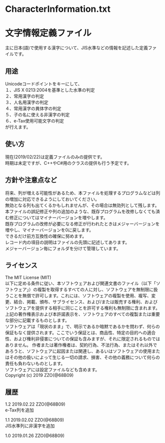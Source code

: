 # CharacterInformation.txt  
文字情報定義ファイル
======================
主に日本(語)で使用する漢字について、JIS水準などの情報を記述した定義ファイルです。  

用途
------
Unicodeコードポイントをキーにして、  
１、JIS X 0213:2004を基準とした水準の判定  
２、常用漢字の判定  
３、人名用漢字の判定  
４、常用漢字の異体字の判定  
５、子の名に使える非漢字の判定  
６、e-Tax使用可能文字の判定  
が行えます。  

使い方
------
現在(2019/02/22)は定義ファイルのみの提供です。  
時期は未定ですが、C++やC#用のクラスの提供も行う予定です。  

方針や注意点など
------
将来、列が増える可能性があるため、本ファイルを処理するプログラムなどは列の増加に対応できるようにしておいてください。  
無効となる列も出てくるかもしれませんが、その場合は無効列として残します。  
本ファイルの誤記修正や列の追加のような、既存プログラムを改修しなくても済む修正についてはマイナーバージョンを増やします。  
既存プログラムの改修が必要になる修正が行われたときはメジャーバージョンを増やし、マイナーバージョンを0に戻します。  
できるだけ前方互換性の確保に努めます。  
レコード内の項目の説明はファイルの先頭に記述してあります。  
メジャーバージョン毎にフォルダを分けて管理しています。  

ライセンス
------
The MIT License (MIT)  
以下に定める条件に従い、本ソフトウェアおよび関連文書のファイル（以下「ソフトウェア」）の複製を取得するすべての人に対し、ソフトウェアを無制限に扱うことを無償で許可します。これには、ソフトウェアの複製を使用、複写、変更、結合、掲載、頒布、サブライセンス、および/または販売する権利、およびソフトウェアを提供する相手に同じことを許可する権利も無制限に含まれます。  
上記の著作権表示および本許諾表示を、ソフトウェアのすべての複製または重要な部分に記載するものとします。  
ソフトウェアは「現状のまま」で、明示であるか暗黙であるかを問わず、何らの保証もなく提供されます。ここでいう保証とは、商品性、特定の目的への適合性、および権利非侵害についての保証も含みますが、それに限定されるものではありません。 作者または著作権者は、契約行為、不法行為、またはそれ以外であろうと、ソフトウェアに起因または関連し、あるいはソフトウェアの使用またはその他の扱いによって生じる一切の請求、損害、その他の義務について何らの責任も負わないものとします。  
ソフトウェアには設定ファイルなども含めます。  
Copyright (c) 2019 ZZO(@68B09)  

履歴
-----
1.2	2019.02.22 ZZO(@68B09)  
	e-Tax列を追加  
  
1.1	2019.02.02 ZZO(@68B09)  
	JIS水準列に非漢字を追加  
  
1.0 2019.01.26 ZZO(@68B09)  
